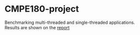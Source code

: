 # CMPE180-project
Benchmarking multi-threaded and single-threaded applications.  
Results are shown on the [report](https://drive.google.com/file/d/17TzLo3Nnw15BN8nwEjsv59bOPFcSTgy9/view?usp=sharing)
